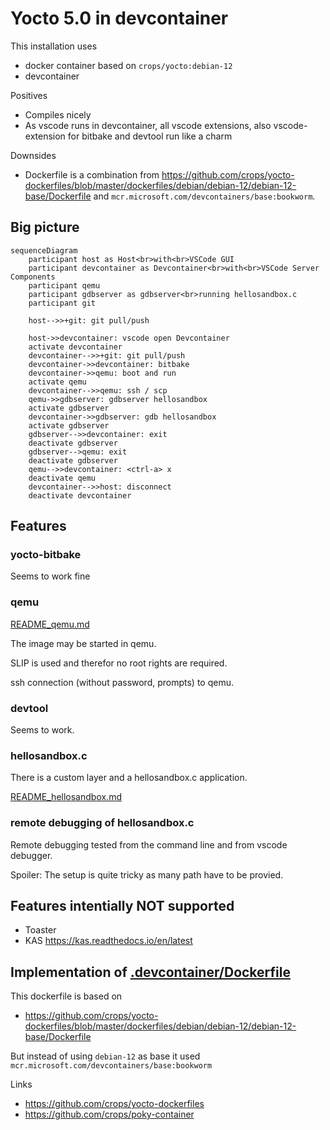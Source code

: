 # Yocto 5.0 in devcontainer

This installation uses

* docker container based on `crops/yocto:debian-12`
* devcontainer

Positives
 * Compiles nicely
 * As vscode runs in devcontainer, all vscode extensions, also vscode-extension for bitbake and devtool run like a charm

Downsides
 * Dockerfile is a combination from https://github.com/crops/yocto-dockerfiles/blob/master/dockerfiles/debian/debian-12/debian-12-base/Dockerfile and `mcr.microsoft.com/devcontainers/base:bookworm`.

## Big picture

```mermaid
sequenceDiagram
    participant host as Host<br>with<br>VSCode GUI
    participant devcontainer as Devcontainer<br>with<br>VSCode Server Components
    participant qemu
    participant gdbserver as gdbserver<br>running hellosandbox.c
    participant git

    host-->>+git: git pull/push

    host->>devcontainer: vscode open Devcontainer
    activate devcontainer
    devcontainer-->>+git: git pull/push
    devcontainer->>devcontainer: bitbake
    devcontainer->>qemu: boot and run
    activate qemu
    devcontainer-->>qemu: ssh / scp
    qemu->>gdbserver: gdbserver hellosandbox
    activate gdbserver
    devcontainer->>gdbserver: gdb hellosandbox
    activate gdbserver
    gdbserver-->>devcontainer: exit
    deactivate gdbserver
    gdbserver-->qemu: exit
    deactivate gdbserver
    qemu-->>devcontainer: <ctrl-a> x
    deactivate qemu
    devcontainer-->>host: disconnect
    deactivate devcontainer
```


## Features

### yocto-bitbake

Seems to work fine

### qemu

[README_qemu.md](README_qemu.md)

The image may be started in qemu.

SLIP is used and therefor no root rights are required.

ssh connection (without password, prompts) to qemu.


### devtool

Seems to work.

### hellosandbox.c

There is a custom layer and a hellosandbox.c application.

[README_hellosandbox.md](README_hellosandbox.md)

### remote debugging of hellosandbox.c

Remote debugging tested from the command line and from vscode debugger.

Spoiler: The setup is quite tricky as many path have to be provied.

## Features intentially NOT supported

* Toaster
* KAS https://kas.readthedocs.io/en/latest


## Implementation of [.devcontainer/Dockerfile](.devcontainer/Dockerfile)

This dockerfile is based on
* https://github.com/crops/yocto-dockerfiles/blob/master/dockerfiles/debian/debian-12/debian-12-base/Dockerfile

But instead of using `debian-12` as base it used `mcr.microsoft.com/devcontainers/base:bookworm`

Links

* https://github.com/crops/yocto-dockerfiles
* https://github.com/crops/poky-container
